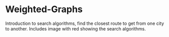 # Weighted-Graphs
Introduction to search algorithms, find the closest route to get from one city to another. Includes image with red showing the search algorithms.
